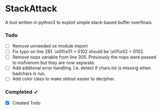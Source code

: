 # StackAttack
A tool written in python3 to exploit simple stack-based buffer overflows.

### Todo
- [ ] Remove unneeded os module import 
- [ ] Fix typo on line 281. \\x00\\x01 = 0102 should be \\x01\\x02 = 0102.
- [ ] Remove nops variable from line 305. Previously the nops were passed to msfvenom but they are now separate.
- [ ] Add additonal error handling. I.e. detect if chars.txt is missing when badchars is run.
- [ ] Add color class to make stdout easier to decipher.

### Completed ✓
- [x] Created Todo
